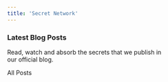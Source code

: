 ```yaml
---
title: 'Secret Network'
---
```



<!-- Hero Video -->
<column class="card-variant" mode="normal">
<block>
<hero-video /><!-- CMS: Home - Hero -->
</block>
</column>


<!-- Getting started -->
<column>
<block>
<card-cta class="orientation-horizontal accent-purple" cardId="card_1" imageWidth="1200" imageHeight="500"/><!-- CMS: Home - CTA Cards -->
</block>
</column>

<!-- Card collection -->
<column class="spacer-s" number="3" number-m="1" number-s="1">
<block>
<card-cta class="orientation-vertical accent-blue" cardId="card_2" imageWidth="630" imageHeight="500"/><!-- CMS: Home - CTA Cards -->
</block>
<block>
<card-cta class="orientation-vertical accent-green" cardId="card_3" imageWidth="630" imageHeight="500"/><!-- CMS: Home - CTA Cards -->
</block>
<block>
<card-cta class="orientation-vertical accent-orange" cardId="card_4" imageWidth="630" imageHeight="500"/><!-- CMS: Home - CTA Cards -->
</block>
</column>

<!-- Want to build a better internet -->
<column class="spacer-s">
<block>
<home-explainer /><!-- CMS: Home - Explainer -->
</block>
</column>

<!-- Top Announcement -->
<column mode="full">
<block class="no-padding">
<home-announcements location="top" /><!-- CMS: Home - Announcements -->
</block>
</column>

<!-- Block header -->
<column class="block-header" number="2" number-m="1" number-s="1">
<block>

### Latest Blog Posts

Read, watch and absorb the secrets that we publish in<br/>our official blog.

</block>
<block>
<btn url="/blog/">All Posts</btn>
</block>
</column>

<!-- Blog cards -->
<column class="spacer-s">
<block>
<blog-latest-posts class="latest-blog-cards"></blog-latest-posts>
</block>
</column>

<!-- Announcement -->
<column mode="full">
<block class="no-padding">
<home-announcements location="bottom" /><!-- CMS: Home - Announcements -->
</block>
</column>

<!-- Home featured media -->
<column mode="full">
<block>
<home-featured-media /><!-- CMS: Home - Featured Media -->
</block>
</column>

<!-- media channels -->
<column class="spacer-s">
<block>
<media-channels />
</block>
</column>